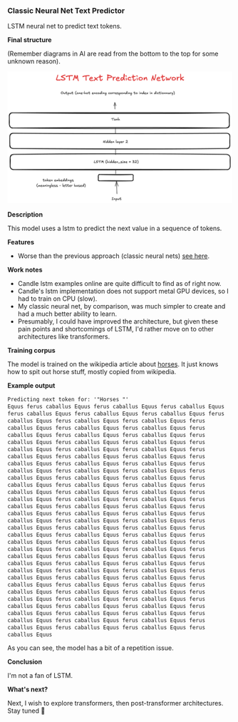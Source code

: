 ### Classic Neural Net Text Predictor

LSTM neural net to predict text tokens.

**Final structure**

(Remember diagrams in AI are read from the bottom to the top for some unknown reason).

![](./lstm.png)

**Description**

This model uses a lstm to predict the next value in a sequence of tokens.

**Features**

 - Worse than the previous approach (classic neural nets) [see here](./simple_predictor.md).

**Work notes**

 - Candle lstm examples online are quite difficult to find as of right now.
 - Candle's lstm implementation does not support metal GPU devices, so I had to train on CPU (slow).
 - My classic neural net, by comparison, was much simpler to create and had a much better ability to learn.
 - Presumably, I could have improved the architecture, but given these pain points and shortcomings of LSTM, I'd rather move on to other architectures like transformers.

**Training corpus**

The model is trained on the wikipedia article about [horses](https://en.wikipedia.org/wiki/Horse). It just knows how to spit out horse stuff, mostly copied from wikipedia.

**Example output**

```
Predicting next token for: '"Horses "'
Equus ferus caballus Equus ferus caballus Equus ferus caballus Equus ferus caballus Equus ferus caballus Equus ferus caballus Equus ferus caballus Equus ferus caballus Equus ferus caballus Equus ferus caballus Equus ferus caballus Equus ferus caballus Equus ferus caballus Equus ferus caballus Equus ferus caballus Equus ferus caballus Equus ferus caballus Equus ferus caballus Equus ferus caballus Equus ferus caballus Equus ferus caballus Equus ferus caballus Equus ferus caballus Equus ferus caballus Equus ferus caballus Equus ferus caballus Equus ferus caballus Equus ferus caballus Equus ferus caballus Equus ferus caballus Equus ferus caballus Equus ferus caballus Equus ferus caballus Equus ferus caballus Equus ferus caballus Equus ferus caballus Equus ferus caballus Equus ferus caballus Equus ferus caballus Equus ferus caballus Equus ferus caballus Equus ferus caballus Equus ferus caballus Equus ferus caballus Equus ferus caballus Equus ferus caballus Equus ferus caballus Equus ferus caballus Equus ferus caballus Equus ferus caballus Equus ferus caballus Equus ferus caballus Equus ferus caballus Equus ferus caballus Equus ferus caballus Equus ferus caballus Equus ferus caballus Equus ferus caballus Equus ferus caballus Equus ferus caballus Equus ferus caballus Equus ferus caballus Equus ferus caballus Equus ferus caballus Equus ferus caballus Equus ferus caballus Equus ferus caballus Equus ferus caballus Equus ferus caballus Equus ferus caballus Equus ferus caballus Equus ferus caballus Equus ferus caballus Equus ferus caballus Equus ferus caballus Equus ferus caballus Equus ferus caballus Equus ferus caballus Equus ferus caballus Equus ferus caballus Equus ferus caballus Equus ferus caballus Equus ferus caballus Equus ferus caballus Equus ferus caballus Equus ferus caballus Equus ferus caballus Equus ferus caballus Equus ferus caballus Equus ferus caballus Equus ferus caballus Equus ferus caballus Equus ferus caballus Equus ferus caballus Equus ferus caballus Equus ferus caballus Equus ferus caballus Equus
```

As you can see, the model has a bit of a repetition issue.

**Conclusion**

I'm not a fan of LSTM.

**What's next?**

Next, I wish to explore transformers, then post-transformer architectures. Stay tuned :slightly_smiling_face:

